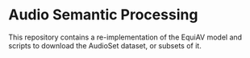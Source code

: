 # Audio Semantic Processing

This repository contains a re-implementation of the EquiAV model and scripts to download the AudioSet dataset, or subsets of it.